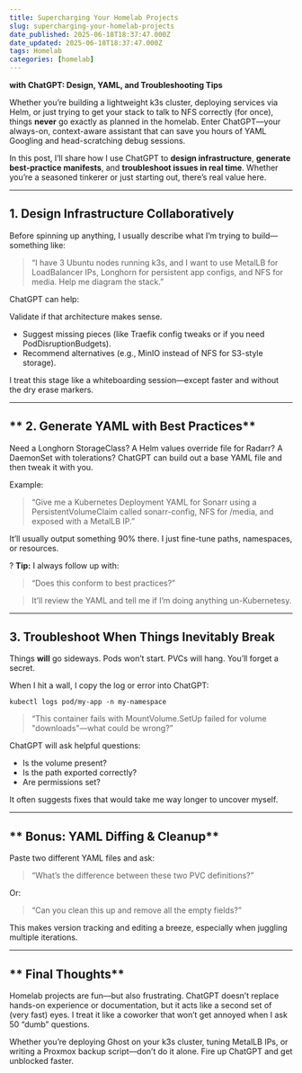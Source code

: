 ```yaml
---
title: Supercharging Your Homelab Projects
slug: supercharging-your-homelab-projects
date_published: 2025-06-18T18:37:47.000Z
date_updated: 2025-06-18T18:37:47.000Z
tags: Homelab
categories: [homelab]
---
```


**with ChatGPT: Design, YAML, and Troubleshooting Tips**

Whether you’re building a lightweight k3s cluster, deploying services via Helm, or just trying to get your stack to talk to NFS correctly (for once), things **never** go exactly as planned in the homelab. Enter ChatGPT—your always-on, context-aware assistant that can save you hours of YAML Googling and head-scratching debug sessions.

In this post, I’ll share how I use ChatGPT to **design infrastructure**, **generate best-practice manifests**, and **troubleshoot issues in real time**. Whether you’re a seasoned tinkerer or just starting out, there’s real value here.

---

## **1. Design Infrastructure Collaboratively**

Before spinning up anything, I usually describe what I’m trying to build—something like:

> “I have 3 Ubuntu nodes running k3s, and I want to use MetalLB for LoadBalancer IPs, Longhorn for persistent app configs, and NFS for media. Help me diagram the stack.”

ChatGPT can help:

Validate if that architecture makes sense.

- Suggest missing pieces (like Traefik config tweaks or if you need PodDisruptionBudgets).
- Recommend alternatives (e.g., MinIO instead of NFS for S3-style storage).

I treat this stage like a whiteboarding session—except faster and without the dry erase markers.

---

## ** 2. Generate YAML with Best Practices**

Need a Longhorn StorageClass? A Helm values override file for Radarr? A DaemonSet with tolerations? ChatGPT can build out a base YAML file and then tweak it with you.

Example:

> “Give me a Kubernetes Deployment YAML for Sonarr using a PersistentVolumeClaim called sonarr-config, NFS for /media, and exposed with a MetalLB IP.”

It’ll usually output something 90% there. I just fine-tune paths, namespaces, or resources.

? **Tip:** I always follow up with:

> “Does this conform to best practices?”

> It’ll review the YAML and tell me if I’m doing anything un-Kubernetesy.

---

## **3. Troubleshoot When Things Inevitably Break**

Things **will** go sideways. Pods won’t start. PVCs will hang. You’ll forget a secret.

When I hit a wall, I copy the log or error into ChatGPT:

    kubectl logs pod/my-app -n my-namespace

> “This container fails with MountVolume.SetUp failed for volume "downloads"—what could be wrong?”

ChatGPT will ask helpful questions:

- Is the volume present?
- Is the path exported correctly?
- Are permissions set?

It often suggests fixes that would take me way longer to uncover myself.

---

## ** Bonus: YAML Diffing & Cleanup**

Paste two different YAML files and ask:

> “What’s the difference between these two PVC definitions?”

Or:

> “Can you clean this up and remove all the empty fields?”

This makes version tracking and editing a breeze, especially when juggling multiple iterations.

---

## ** Final Thoughts**

Homelab projects are fun—but also frustrating. ChatGPT doesn’t replace hands-on experience or documentation, but it acts like a second set of (very fast) eyes. I treat it like a coworker that won’t get annoyed when I ask 50 “dumb” questions.

Whether you’re deploying Ghost on your k3s cluster, tuning MetalLB IPs, or writing a Proxmox backup script—don’t do it alone. Fire up ChatGPT and get unblocked faster.
